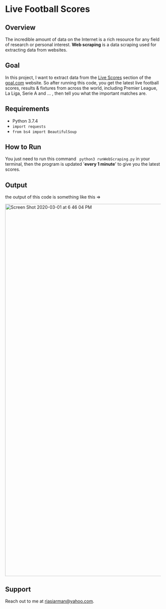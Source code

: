 # Live Football Scores
## Overview
The incredible amount of data on the Internet is a rich resource for any field of research or personal interest.
 **Web scraping** is a data scraping used for extracting data from websites. 
## Goal
In this project, I want to extract data from the [Live Scores](https://www.goal.com/en/live-scores) section of the [goal.com](https://www.goal.com/en) website. 
So after running this code, you get the latest live football scores, results & fixtures from across the world, including Premier League, La Liga, Serie A and ... , then tell you what the important matches are.
## Requirements
* Python 3.7.4
* ``import requests``
* ``from bs4 import BeautifulSoup``
## How to Run
You just need to run this command `` python3 runWebScraping.py`` in your terminal, then the program is updated '__every 1 minute__' to give you the latest scores.
## Output
the output of this code is something like this =>

<img width="1200" alt="Screen Shot 2020-03-01 at 6 46 04 PM" src="https://user-images.githubusercontent.com/35253872/80548291-dac80a80-89cf-11ea-9d35-61d9ba74f295.png">

## Support
Reach out to me at riasiarman@yahoo.com.


